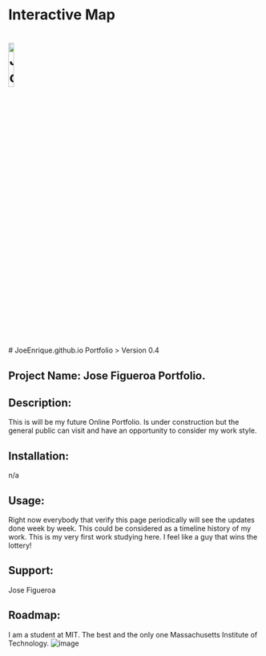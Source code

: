# Interactive Map

<h1><img src="https://joeenrique.github.io/resources/images/joe_id_4.png" alt="JoeEnrique Portfolio" width="15%"></h1>
# JoeEnrique.github.io
Portfolio
> Version 0.4


## Project Name: Jose Figueroa Portfolio.  

## Description:
This is will be my future Online Portfolio. Is under construction but the general public can visit and have an opportunity to consider my work style.

## Installation:
n/a

## Usage:
Right now everybody that verify this page periodically will see the updates done week by week. This could be considered as a timeline history of my work. This is my very first work studying here. I feel like a guy that wins the lottery!

## Support:
Jose Figueroa 

## Roadmap:
I am a student at MIT. The best and the only one Massachusetts Institute of Technology.
![image](https://user-images.githubusercontent.com/83220751/128221462-2520e986-70bb-4f9e-9200-bb4a356d07a9.png)
